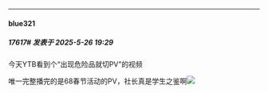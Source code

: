 ﻿
*****

####  blue321  
##### 17617#       发表于 2025-5-26 19:29

今天YTB看到个“出现危险品就切PV”的视频

唯一完整播完的是68春节活动的PV，社长真是学生之鉴啊<img src="https://static.stage1st.com/image/smiley/face2017/066.png" referrerpolicy="no-referrer">

